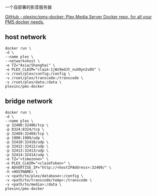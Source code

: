 一个自部署的影音服务器

[GitHub - plexinc/pms-docker: Plex Media Server Docker repo, for all your PMS docker needs.](https://github.com/plexinc/pms-docker)

## host network

```
docker run \
-d \
--name plex \
--network=host \
-e TZ="Asia/Shanghai" \
-e PLEX_CLAIM="claim-1jWz9edJt_nuX8yn2vDU" \
-v /root/plex/config:/config \
-v /root/plex/transcode:/transcode \
-v /root/plex/data:/data \
plexinc/pms-docker
```

## bridge network

```
docker run \
-d \
--name plex \
-p 32400:32400/tcp \
-p 8324:8324/tcp \
-p 32469:32469/tcp \
-p 1900:1900/udp \
-p 32410:32410/udp \
-p 32412:32412/udp \
-p 32413:32413/udp \
-p 32414:32414/udp \
-e TZ="<timezone>" \
-e PLEX_CLAIM="<claimToken>" \
-e ADVERTISE_IP="http://<hostIPAddress>:32400/" \
-h <HOSTNAME> \
-v <path/to/plex/database>:/config \
-v <path/to/transcode/temp>:/transcode \
-v <path/to/media>:/data \
plexinc/pms-docker
```